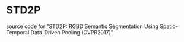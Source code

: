 # STD2P
source code for "STD2P: RGBD Semantic Segmentation Using Spatio-Temporal Data-Driven Pooling (CVPR2017)"
